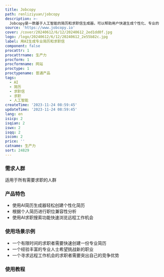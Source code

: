 ```yaml
---
title: Jobcopy
path: renliziyuan/jobcopy
description: >-
  Jobcopy是一款基于人工智能的简历和求职信生成器，可以帮助用户快速生成个性化、专业的求职文档，提高求职成功率。通过AI驱动的工具，用户可以在几分钟内创建完整的简历和求职信，并与潜在雇主产生显著的差异化。Jobcopy适用于各类求职者，包括有时间限制的求职者、经验丰富的专业人士、职业转变者以及寻求远程工作机会的求职者。用户还可以通过Jobcopy的AI求职搜索功能快速浏览来自LinkedIn、Indeed等200多个平台的职位，并进行职位兼容性分析。Jobcopy提供免费试用，还有付费计划提供无限量的个性化简历、求职信以及其他功能。
source: 'https://www.jobcopy.io'
cover: /cover/20240612/6/12/20240612_2ed1dd0f.jpg
logo: /logo/20240612/6/12/20240612_2e55b82c.jpg
label: 用AI生成专业简历和求职信
component: false
procattr: 1
procattrname: 生产力
procform: 1
procformname: 网站
proctype: 1
proctypename: 普通产品
tags:
  - AI
  - 简历
  - 求职信
  - 求职
  - 人工智能
createTime: '2023-11-24 08:59:45'
updateTime: '2023-11-24 08:59:45'
lang: en
isicp: 2
isqian: 2
iswx: 2
isqq: 2
iscom: 2
price: ''
catname: 生产力
sort: 24829
---
```




### 需求人群
适用于所有需要求职的人群

### 产品特色
- 使用AI简历生成器轻松创建个性化简历
- 根据个人简历进行职位兼容性分析
- 使用AI求职搜索功能快速浏览远程工作机会

### 使用场景示例
- 一个有限时间的求职者需要快速创建一份专业简历
- 一个经验丰富的专业人士希望挑战新的职业
- 一个寻求远程工作机会的求职者需要突出自己的竞争优势

### 使用教程


  
